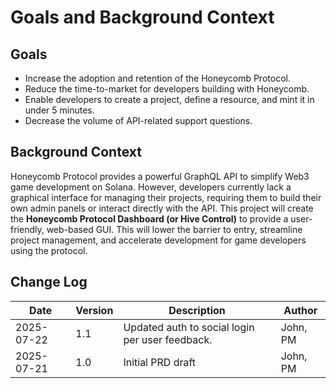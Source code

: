 # Goals and Background Context

## Goals
* Increase the adoption and retention of the Honeycomb Protocol.
* Reduce the time-to-market for developers building with Honeycomb.
* Enable developers to create a project, define a resource, and mint it in under 5 minutes.
* Decrease the volume of API-related support questions.

## Background Context
Honeycomb Protocol provides a powerful GraphQL API to simplify Web3 game development on Solana. However, developers currently lack a graphical interface for managing their projects, requiring them to build their own admin panels or interact directly with the API. This project will create the **Honeycomb Protocol Dashboard (or Hive Control)** to provide a user-friendly, web-based GUI. This will lower the barrier to entry, streamline project management, and accelerate development for game developers using the protocol.

## Change Log
| Date | Version | Description | Author |
| --- | --- | --- | --- |
| 2025-07-22 | 1.1 | Updated auth to social login per user feedback. | John, PM |
| 2025-07-21 | 1.0 | Initial PRD draft | John, PM |
